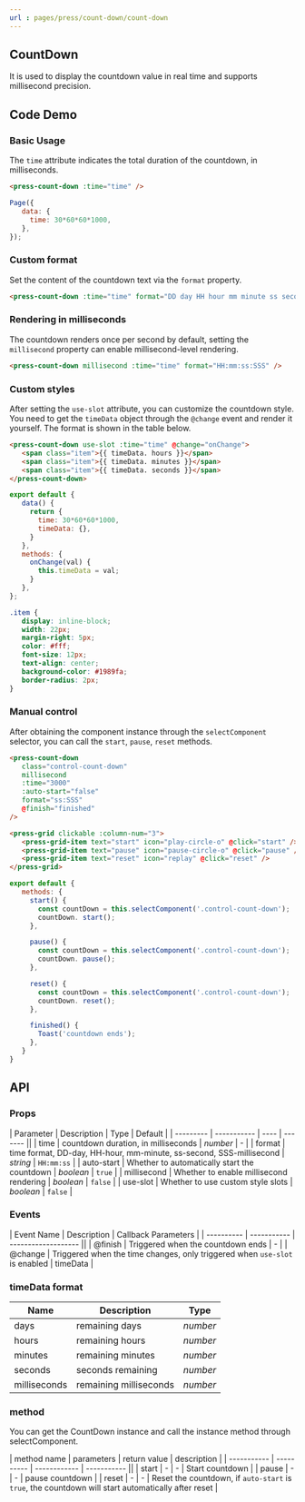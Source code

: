 ```yaml
---
url : pages/press/count-down/count-down
---
```


## CountDown 

It is used to display the countdown value in real time and supports millisecond precision.


## Code Demo

### Basic Usage

The `time` attribute indicates the total duration of the countdown, in milliseconds.

```html
<press-count-down :time="time" />
```

```js
Page({
   data: {
     time: 30*60*60*1000,
   },
});
```

### Custom format

Set the content of the countdown text via the `format` property.

```html
<press-count-down :time="time" format="DD day HH hour mm minute ss second" />
```

### Rendering in milliseconds

The countdown renders once per second by default, setting the `millisecond` property can enable millisecond-level rendering.

```html
<press-count-down millisecond :time="time" format="HH:mm:ss:SSS" />
```

### Custom styles

After setting the `use-slot` attribute, you can customize the countdown style. You need to get the `timeData` object through the `@change` event and render it yourself. The format is shown in the table below.

```html
<press-count-down use-slot :time="time" @change="onChange">
   <span class="item">{{ timeData. hours }}</span>
   <span class="item">{{ timeData. minutes }}</span>
   <span class="item">{{ timeData. seconds }}</span>
</press-count-down>
```

```js
export default {
   data() {
     return {
       time: 30*60*60*1000,
       timeData: {},
     }
   },
   methods: {
     onChange(val) {
       this.timeData = val;
     }
   },
};
```

```css
.item {
   display: inline-block;
   width: 22px;
   margin-right: 5px;
   color: #fff;
   font-size: 12px;
   text-align: center;
   background-color: #1989fa;
   border-radius: 2px;
}
```

### Manual control

After obtaining the component instance through the `selectComponent` selector, you can call the `start`, `pause`, `reset` methods.

```html
<press-count-down
   class="control-count-down"
   millisecond
   :time="3000"
   :auto-start="false"
   format="ss:SSS"
   @finish="finished"
/>

<press-grid clickable :column-num="3">
   <press-grid-item text="start" icon="play-circle-o" @click="start" />
   <press-grid-item text="pause" icon="pause-circle-o" @click="pause" />
   <press-grid-item text="reset" icon="replay" @click="reset" />
</press-grid>
```

```js
export default {
   methods: {
     start() {
       const countDown = this.selectComponent('.control-count-down');
       countDown. start();
     },

     pause() {
       const countDown = this.selectComponent('.control-count-down');
       countDown. pause();
     },

     reset() {
       const countDown = this.selectComponent('.control-count-down');
       countDown. reset();
     },

     finished() {
       Toast('countdown ends');
     },
   }
}
```

## API

### Props

| Parameter | Description | Type | Default |
| --------- | ----------- | ---- | ------- ||
| time        | countdown duration, in milliseconds                                 | _number_  | -          |
| format      | time format, DD-day, HH-hour, mm-minute, ss-second, SSS-millisecond | _string_  | `HH:mm:ss` |
| auto-start  | Whether to automatically start the countdown                        | _boolean_ | `true`     |
| millisecond | Whether to enable millisecond rendering                             | _boolean_ | `false`    |
| use-slot    | Whether to use custom style slots                                   | _boolean_ | `false`    |

### Events

| Event Name | Description | Callback Parameters |
| ---------- | ----------- | ------------------- ||
| @finish    | Triggered when the countdown ends                                          | -                   |
| @change    | Triggered when the time changes, only triggered when `use-slot` is enabled | timeData            |

### timeData format

| Name         | Description            | Type     |
| ------------ | ---------------------- | -------- |
| days         | remaining days         | _number_ |
| hours        | remaining hours        | _number_ |
| minutes      | remaining minutes      | _number_ |
| seconds      | seconds remaining      | _number_ |
| milliseconds | remaining milliseconds | _number_ |

### method

You can get the CountDown instance and call the instance method through selectComponent.

| method name | parameters | return value | description |
| ----------- | ---------- | ------------ | ----------- ||
| start       | -          | -            | Start countdown                                                                                    |
| pause       | -          | -            | pause countdown                                                                                    |
| reset       | -          | -            | Reset the countdown, if `auto-start` is `true`, the countdown will start automatically after reset |